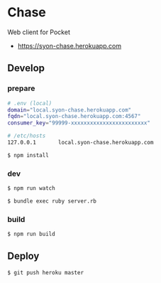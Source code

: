 Chase
=====

Web client for Pocket

- https://syon-chase.herokuapp.com


## Develop

### prepare

```sh
# .env (local)
domain="local.syon-chase.herokuapp.com"
fqdn="local.syon-chase.herokuapp.com:4567"
consumer_key="99999-xxxxxxxxxxxxxxxxxxxxxxxx"
```

```sh
# /etc/hosts
127.0.0.1       local.syon-chase.herokuapp.com
```

```sh
$ npm install
```

### dev

```sh
$ npm run watch
```

```sh
$ bundle exec ruby server.rb
```

### build

```sh
$ npm run build
```


## Deploy

```sh
$ git push heroku master
```
